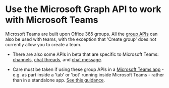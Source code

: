# Use the Microsoft Graph API to work with Microsoft Teams

Microsoft Teams are built upon Office 365 groups.  All the [group APIs](group.md) can also be used with teams, with the exception that 'Create group' does not currently allow you to create a team.  

* There are also some APIs in beta that are specific to Microsoft Teams: [channels](channel.md), [chat threads](chatthread.md), and [chat message](chatmessage.md).

* Care must be taken if using these group APIs in a [Microsoft Teams app]() - e.g. as part inside a 'tab' or 'bot' running inside Microsoft Teams - rather than in a standalone app.  [See this guidance](https://msdn.microsoft.com/en-us/microsoft-teams/graph).

